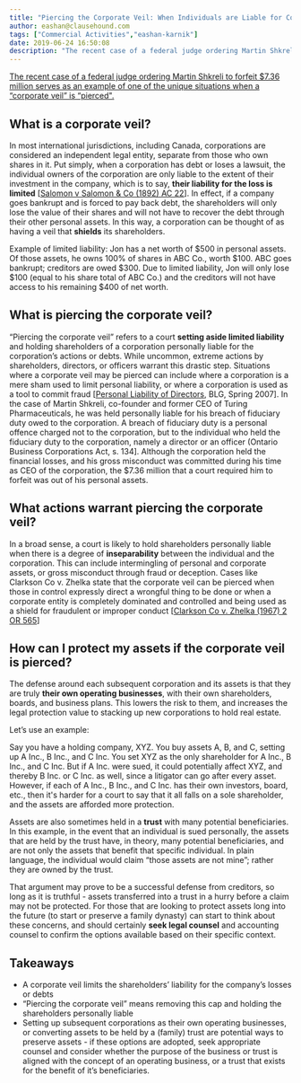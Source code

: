 ```yaml
---
title: "Piercing the Corporate Veil: When Individuals are Liable for Corporate Wrongdoing"
author: eashan@clausehound.com
tags: ["Commercial Activities","eashan-karnik"]
date: 2019-06-24 16:50:08
description: "The recent case of a federal judge ordering Martin Shkreli to forfeit $7.36 million serves as an example of one of the unique situations when a “corporate veil” is “pierced'."
---
```


[The recent case of a federal judge ordering Martin Shkreli to forfeit $7.36 million serves as an example of one of the unique situations when a “corporate veil” is “pierced".](https://thehill.com/policy/finance/376783-shkreli-ordered-to-forfeit-736-million-in-assets-could-include-wu-tang-clan)

## What is a corporate veil?
In most international jurisdictions, including Canada, corporations are considered an independent legal entity, separate from those who own shares in it. Put simply, when a corporation has debt or loses a lawsuit, the individual owners of the corporation are only liable to the extent of their investment in the company, which is to say, **their liability for the loss is limited** [[Salomon v Salomon & Co (1892) AC 22](http://corporations.ca/assets/Salomon%20v%20Salomon.pdf)]. In effect, if a company goes bankrupt and is forced to pay back debt, the shareholders will only lose the value of their shares and will not have to recover the debt through their other personal assets. In this way, a corporation can be thought of as having a veil that **shields** its shareholders.

Example of limited liability: Jon has a net worth of $500 in personal assets. Of those assets, he owns 100% of shares in ABC Co., worth $100. ABC goes bankrupt; creditors are owed $300. Due to limited liability, Jon will only lose $100 (equal to his share total of ABC Co.) and the creditors will not have access to his remaining $400 of net worth.

## What is piercing the corporate veil?
“Piercing the corporate veil” refers to a court **setting aside limited liability** and holding shareholders of a corporation personally liable for the corporation’s actions or debts. While uncommon, extreme actions by shareholders, directors, or officers warrant this drastic step. Situations where a corporate veil may be pierced can include where a corporation is a mere sham used to limit personal liability, or where a corporation is used as a tool to commit fraud [[Personal Liability of Directors](https://blg.com/en/News-And-Publications/Documents/publication817_EN.pdf), BLG, Spring 2007]. In the case of Martin Shkreli, co-founder and former CEO of Turing Pharmaceuticals, he was held personally liable for his breach of fiduciary duty owed to the corporation. A breach of fiduciary duty is a personal offence charged not to the corporation, but to the individual who held the fiduciary duty to the corporation, namely a director or an officer (Ontario Business Corporations Act, s. 134]. Although the corporation held the financial losses, and his gross misconduct was committed during his time as CEO of the corporation, the $7.36 million that a court required him to forfeit was out of his personal assets.

## What actions warrant piercing the corporate veil?
In a broad sense, a court is likely to hold shareholders personally liable when there is a degree of **inseparability** between the individual and the corporation. This can include intermingling of personal and corporate assets, or gross misconduct through fraud or deception. Cases like Clarkson Co v. Zhelka state that the corporate veil can be pierced when those in control expressly direct a wrongful thing to be done or when a corporate entity is completely dominated and controlled and being used as a shield for fraudulent or improper conduct [[Clarkson Co v. Zhelka (1967) 2 OR 565](https://canliiconnects.org/en/summaries/31279)]

## How can I protect my assets if the corporate veil is pierced? 
The defense around each subsequent corporation and its assets is that they are truly **their own operating businesses**, with their own shareholders, boards, and business plans.  This lowers the risk to them, and increases the legal protection value to stacking up new corporations to hold real estate. 

Let’s use an example:

Say you have a holding company, XYZ. You buy assets A, B, and C, setting up A Inc., B Inc., and C Inc. You set XYZ as the only shareholder for A Inc., B Inc., and C Inc. But if A Inc. were sued, it could potentially affect XYZ, and thereby B Inc. or C Inc. as well, since a litigator can go after every asset. However, if each of A Inc., B Inc., and C Inc. has their own investors, board, etc., then it's harder for a court to say that it all falls on a sole shareholder, and the assets are afforded more protection.
 
Assets are also sometimes held in a **trust** with many potential beneficiaries.  In this example, in the event that an individual is sued personally, the assets that are held by the trust have, in theory, many potential beneficiaries, and are not only the assets that benefit that specific individual.  In plain language, the individual would claim “those assets are not mine”; rather they are owned by the trust.

That argument may prove to be a successful defense from creditors, so long as it is truthful - assets transferred into a trust in a hurry before a claim may not be protected.  For those that are looking to protect assets long into the future (to start or preserve a family dynasty) can start to think about these concerns, and should certainly **seek legal counsel** and accounting counsel to confirm the options available based on their specific context.

## Takeaways
- A corporate veil limits the shareholders’ liability for the company’s losses or debts
- “Piercing the corporate veil” means removing this cap and holding the shareholders personally liable
- Setting up subsequent corporations as their own operating businesses, or converting assets to be held by a (family) trust are potential ways to preserve assets - if these options are adopted, seek appropriate counsel and consider whether the purpose of the business or trust is aligned with the concept of an operating business, or a trust that exists for the benefit of it’s beneficiaries.
 

